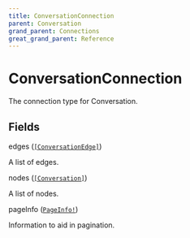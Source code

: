 ```yaml
---
title: ConversationConnection
parent: Conversation
grand_parent: Connections
great_grand_parent: Reference
---
```


# ConversationConnection

The connection type for Conversation.

## Fields

<div class="field-entry ">
  <span id="edges" class="field-name anchored">edges (<code><a href="/docs/reference/connection_type/conversation/conversation_edge">[ConversationEdge]</a></code>)</span>

  <div class="description-wrapper">
   <p>A list of edges.</p>

  </div>
</div>

<div class="field-entry ">
  <span id="nodes" class="field-name anchored">nodes (<code><a href="/docs/reference/object/conversation">[Conversation]</a></code>)</span>

  <div class="description-wrapper">
   <p>A list of nodes.</p>

  </div>
</div>

<div class="field-entry ">
  <span id="page_info" class="field-name anchored">pageInfo (<code><a href="/docs/reference/object/page_info">PageInfo!</a></code>)</span>

  <div class="description-wrapper">
   <p>Information to aid in pagination.</p>

  </div>
</div>

